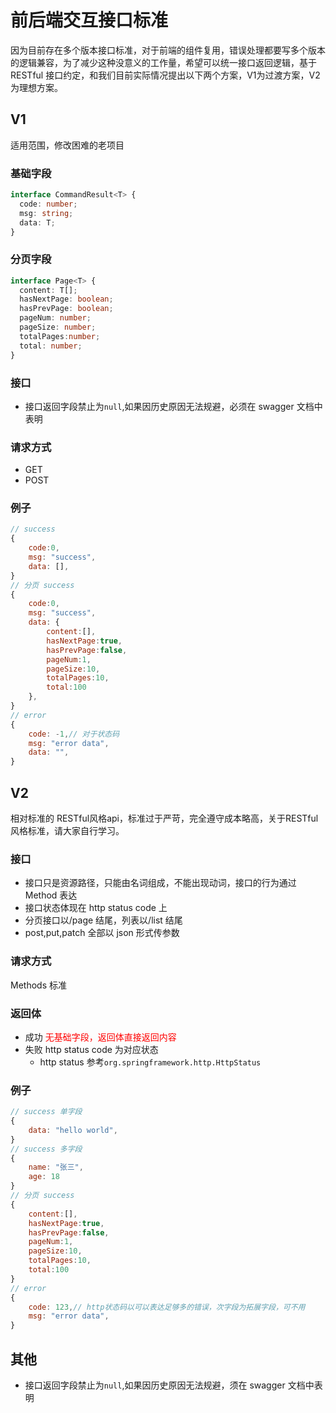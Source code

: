 # 前后端交互接口标准

因为目前存在多个版本接口标准，对于前端的组件复用，错误处理都要写多个版本的逻辑兼容，为了减少这种没意义的工作量，希望可以统一接口返回逻辑，基于 RESTful 接口约定，和我们目前实际情况提出以下两个方案，V1为过渡方案，V2为理想方案。

## V1

适用范围，修改困难的老项目

### 基础字段

```ts
interface CommandResult<T> {
  code: number;
  msg: string;
  data: T;
}
```

### 分页字段

```ts
interface Page<T> {
  content: T[];
  hasNextPage: boolean;
  hasPrevPage: boolean;
  pageNum: number;
  pageSize: number;
  totalPages:number;
  total: number;
}
```

### 接口

- 接口返回字段禁止为`null`,如果因历史原因无法规避，必须在 swagger 文档中表明

### 请求方式
- GET
- POST

### 例子
```js
// success
{
    code:0,
    msg: "success",
    data: [],
}
// 分页 success
{
    code:0,
    msg: "success",
    data: {
        content:[],
        hasNextPage:true,
        hasPrevPage:false,
        pageNum:1,
        pageSize:10,
        totalPages:10,
        total:100
    },
}
// error
{
    code: -1,// 对于状态码
    msg: "error data",
    data: "",
}
```

## V2

相对标准的 RESTful风格api，标准过于严苛，完全遵守成本略高，关于RESTful风格标准，请大家自行学习。
### 接口

- 接口只是资源路径，只能由名词组成，不能出现动词，接口的行为通过 Method 表达
- 接口状态体现在 http status code 上
- 分页接口以/page 结尾，列表以/list 结尾
- post,put,patch 全部以 json 形式传参数
### 请求方式

Methods 标准
### 返回体

- 成功 <font style="color:red">无基础字段，返回体直接返回内容</font>
- 失败 http status code 为对应状态
    - http status 参考`org.springframework.http.HttpStatus`

### 例子
```js
// success 单字段
{
    data: "hello world",
}
// success 多字段
{
    name: "张三",
    age: 18
}
// 分页 success
{
    content:[],
    hasNextPage:true,
    hasPrevPage:false,
    pageNum:1,
    pageSize:10,
    totalPages:10,
    total:100
}
// error
{
    code: 123,// http状态码以可以表达足够多的错误，次字段为拓展字段，可不用
    msg: "error data",
}
```
## 其他
- 接口返回字段禁止为`null`,如果因历史原因无法规避，须在 swagger 文档中表明